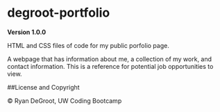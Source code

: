 # degroot-portfolio

**Version 1.0.0**

HTML and CSS files of code for my public porfolio page.

A webpage that has information about me, a collection of my work, and contact information. This is a reference for potential job opportunities to view.

##License and Copyright

© Ryan DeGroot, UW Coding Bootcamp
